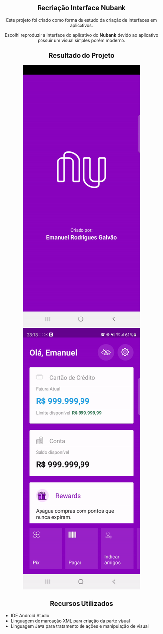 <div align="center">
  <h2>Recriação Interface Nubank</h2>
  
  <p>Este projeto foi criado como forma de estudo da criação de interfaces em aplicativos.</p>
  <p>Escolhi reproduzir a interface do aplicativo do <strong>Nubank</strong> devido ao aplicativo possuir um visual simples porém moderno.</p>
  
</div>

<div align="center">
  <h2>Resultado do Projeto</h2>
</div>

<div align="center" width="800px">
  <img src="https://github.com/emanuelgalvao/RecriacaoInterfaceNubank/blob/master/readme/1.gif" width="380">
  <img src="https://github.com/emanuelgalvao/RecriacaoInterfaceNubank/blob/master/readme/2.gif" width="380">
</div>

<div align="left">

  <h2 align="center">Recursos Utilizados</h2>

- IDE Android Studio <br>
- Linguagem de marcação XML para criação da parte visual <br>
- Linguagem Java para tratamento de ações e manipulação de visual <br>
</div>
